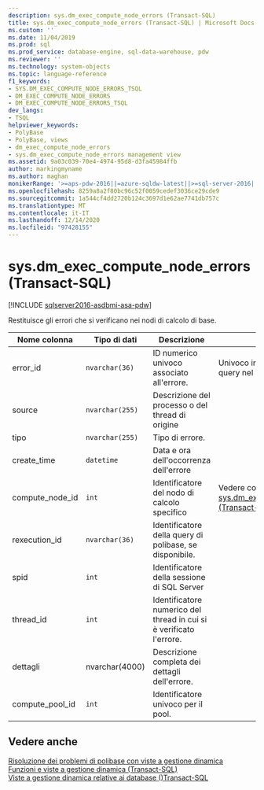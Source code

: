 ```yaml
---
description: sys.dm_exec_compute_node_errors (Transact-SQL)
title: sys.dm_exec_compute_node_errors (Transact-SQL) | Microsoft Docs
ms.custom: ''
ms.date: 11/04/2019
ms.prod: sql
ms.prod_service: database-engine, sql-data-warehouse, pdw
ms.reviewer: ''
ms.technology: system-objects
ms.topic: language-reference
f1_keywords:
- SYS.DM_EXEC_COMPUTE_NODE_ERRORS_TSQL
- DM_EXEC_COMPUTE_NODE_ERRORS
- DM_EXEC_COMPUTE_NODE_ERRORS_TSQL
dev_langs:
- TSQL
helpviewer_keywords:
- PolyBase
- PolyBase, views
- dm_exec_compute_node_errors
- sys.dm_exec_compute_node_errors management view
ms.assetid: 9a03c039-70e4-4974-95d8-d3fa45984ffb
author: markingmyname
ms.author: maghan
monikerRange: '>=aps-pdw-2016||=azure-sqldw-latest||>=sql-server-2016||>=sql-server-linux-2017||=azuresqldb-mi-current'
ms.openlocfilehash: 8259a8a2f80bc96c52f0059cedef3036ce29cde9
ms.sourcegitcommit: 1a544cf4dd2720b124c3697d1e62ae7741db757c
ms.translationtype: MT
ms.contentlocale: it-IT
ms.lasthandoff: 12/14/2020
ms.locfileid: "97428155"
---
```

# <a name="sysdm_exec_compute_node_errors-transact-sql"></a>sys.dm_exec_compute_node_errors (Transact-SQL)

[!INCLUDE [sqlserver2016-asdbmi-asa-pdw](../../includes/applies-to-version/sqlserver2016-asa-pdw.md)]

  Restituisce gli errori che si verificano nei nodi di calcolo di base.  
  
|Nome colonna|Tipo di dati|Descrizione|Range|  
|-----------------|---------------|-----------------|-----------|  
|error_id|`nvarchar(36)`|ID numerico univoco associato all'errore.|Univoco in tutti gli errori di query nel sistema|  
|source|`nvarchar(255)`|Descrizione del processo o del thread di origine||  
|tipo|`nvarchar(255)`|Tipo di errore.||  
|create_time|`datetime`|Data e ora dell'occorrenza dell'errore||  
|compute_node_id|`int`|Identificatore del nodo di calcolo specifico|Vedere compute_node_id di [sys.dm_exec_compute_nodes &#40;Transact-SQL&#41;](../../relational-databases/system-dynamic-management-views/sys-dm-exec-compute-nodes-transact-sql.md)|  
|rexecution_id|`nvarchar(36)`|Identificatore della query di polibase, se disponibile.||  
|spid|`int`|Identificatore della sessione di SQL Server||  
|thread_id|`int`|Identificatore numerico del thread in cui si è verificato l'errore.||  
|dettagli|nvarchar(4000)|Descrizione completa dei dettagli dell'errore.||
|compute_pool_id|`int`|Identificatore univoco per il pool.|

  
## <a name="see-also"></a>Vedere anche  
 [Risoluzione dei problemi di polibase con viste a gestione dinamica](/previous-versions/sql/sql-server-2016/mt146389(v=sql.130))   
 [Funzioni e viste a gestione dinamica &#40;Transact-SQL&#41;](~/relational-databases/system-dynamic-management-views/system-dynamic-management-views.md)   
 [Viste a gestione dinamica relative ai database &#40;&#41;Transact-SQL ](../../relational-databases/system-dynamic-management-views/database-related-dynamic-management-views-transact-sql.md)  
  
